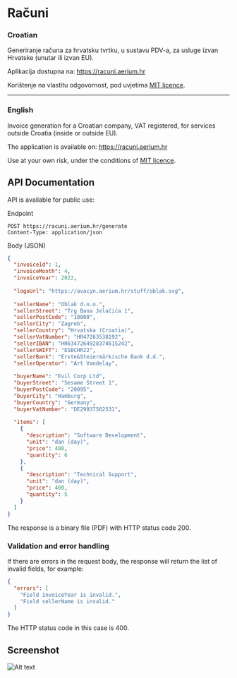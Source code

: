 # Računi

### Croatian

Generiranje računa za hrvatsku tvrtku, u sustavu PDV-a, za usluge izvan Hrvatske (unutar ili izvan EU).

Aplikacija dostupna na: https://racuni.aerium.hr

Korištenje na vlastitu odgovornost, pod uvjetima [MIT licence](https://github.com/karabaja4/racuni/blob/master/LICENSE).

***

### English

Invoice generation for a Croatian company, VAT registered, for services outside Croatia (inside or outside EU).

The application is available on: https://racuni.aerium.hr

Use at your own risk, under the conditions of [MIT licence](https://github.com/karabaja4/racuni/blob/master/LICENSE).

## API Documentation

API is available for public use:

Endpoint
```
POST https://racuni.aerium.hr/generate
Content-Type: application/json
```

Body (JSON)
```json
{
  "invoiceId": 1,
  "invoiceMonth": 4,
  "invoiceYear": 2022,
  
  "logoUrl": "https://avacyn.aerium.hr/stuff/oblak.svg",
  
  "sellerName": "Oblak d.o.o.",
  "sellerStreet": "Trg Bana Jelačića 1",
  "sellerPostCode": "10000",
  "sellerCity": "Zagreb",
  "sellerCountry": "Hrvatska (Croatia)",
  "sellerVatNumber": "HR47263538192",
  "sellerIBAN": "HR6347264928374615242",
  "sellerSWIFT": "ESBCHR22",
  "sellerBank": "Erste&Steiermärkische Bank d.d.",
  "sellerOperator": "Art Vandelay",
  
  "buyerName": "Evil Corp Ltd",
  "buyerStreet": "Sesame Street 1",
  "buyerPostCode": "20095",
  "buyerCity": "Hamburg",
  "buyerCountry": "Germany",
  "buyerVatNumber": "DE29937562531",
  
  "items": [
    {
      "description": "Software Development",
      "unit": "dan (day)",
      "price": 400,
      "quantity": 6
    },
    {
      "description": "Technical Support",
      "unit": "dan (day)",
      "price": 400,
      "quantity": 5
    }
  ]
}
```
The response is a binary file (PDF) with HTTP status code 200.

### Validation and error handling

If there are errors in the request body, the response will return the list of invalid fields, for example:

```json
{
  "errors": [
    "Field invoiceYear is invalid.",
    "Field sellerName is invalid."
  ]
}
```
The HTTP status code in this case is 400.

## Screenshot

![Alt text](https://user-images.githubusercontent.com/1043015/205694080-cbe2198e-09f1-428b-a8ad-af50f9b3cfc4.png)
